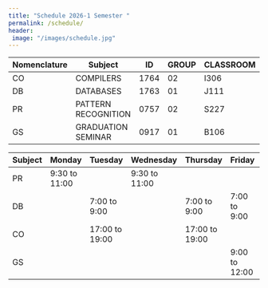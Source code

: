 ```yaml
---
title: "Schedule 2026-1 Semester "
permalink: /schedule/
header: 
 image: "/images/schedule.jpg"
---
```



| Nomenclature |                    Subject                    |      ID     |    GROUP    |    CLASSROOM    |
|--------------|-----------------------------------------------|-------------|-------------|-----------------|
|      CO      |                     COMPILERS                 |    1764     |      02     |      I306       |
|      DB      |                     DATABASES                 |    1763     |      01     |      J111       |
|      PR      |               PATTERN RECOGNITION             |    0757     |      02     |      S227       |
|      GS      |                GRADUATION SEMINAR             |    0917     |      01     |      B106       |

|    Subject  |     Monday     |     Tuesday      |     Wednesday    |   Thursday       |     Friday      | Saturday        |
|-------------|----------------|------------------|------------------|------------------|-----------------|-----------------|
|      PR     |  9:30 to 11:00 |                  |   9:30 to 11:00  |                  |                 |                 |
|      DB     |                |   7:00 to 9:00   |                  |   7:00 to 9:00   |  7:00 to 9:00   |                 |
|      CO     |                |  17:00 to 19:00  |                  |  17:00 to 19:00  |                 |                 |
|      GS     |                |                  |                  |                  |  9:00 to 12:00  |                 |
